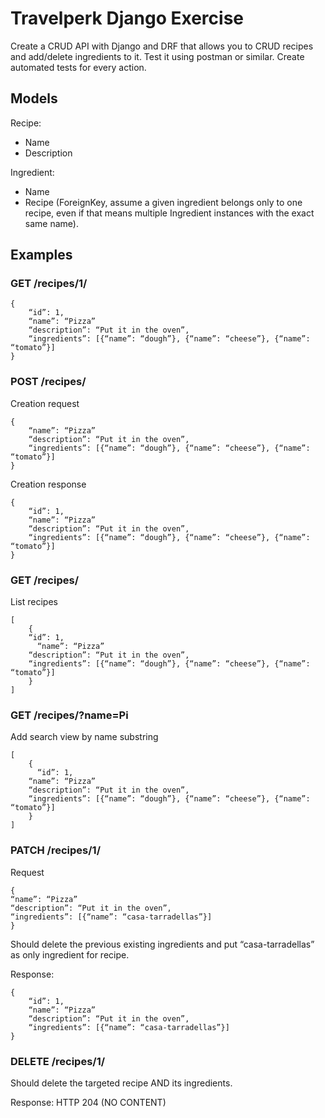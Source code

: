 # Travelperk Django Exercise

Create a CRUD API with Django and DRF that allows you to CRUD recipes and add/delete ingredients to it.
Test it using postman or similar.
Create automated tests for every action.

## Models

Recipe:

- Name
- Description

Ingredient: 

- Name
- Recipe (ForeignKey, assume a given ingredient belongs only to one recipe, even if that means multiple Ingredient instances with the exact same name).

## Examples

### GET /recipes/1/

```
{
    “id”: 1,
    “name”: “Pizza”
    “description”: “Put it in the oven”,
    “ingredients”: [{“name”: “dough”}, {“name”: “cheese”}, {“name”: “tomato”}]
}
```

### POST /recipes/

Creation request

```
{
    “name”: “Pizza”
    “description”: “Put it in the oven”,
    “ingredients”: [{“name”: “dough”}, {“name”: “cheese”}, {“name”: “tomato”}]
}

```

Creation response

```
{
    “id”: 1,
    “name”: “Pizza”
    “description”: “Put it in the oven”,
    “ingredients”: [{“name”: “dough”}, {“name”: “cheese”}, {“name”: “tomato”}]
}

```

### GET /recipes/

List recipes

```
[
    {
    “id”: 1,
      “name”: “Pizza”
    “description”: “Put it in the oven”,
    “ingredients”: [{“name”: “dough”}, {“name”: “cheese”}, {“name”: “tomato”}]
    }
]
```

### GET /recipes/?name=Pi

Add search view by name substring

```
[
    {
      “id”: 1,
    “name”: “Pizza”
    “description”: “Put it in the oven”,
    “ingredients”: [{“name”: “dough”}, {“name”: “cheese”}, {“name”: “tomato”}]
    }
]
```

### PATCH /recipes/1/

Request

```
{
“name”: “Pizza”
“description”: “Put it in the oven”,
“ingredients”: [{“name”: “casa-tarradellas”}]
}
```

Should delete the previous existing ingredients and put “casa-tarradellas” as only ingredient for recipe.

Response:
```
{
    “id”: 1,
    “name”: “Pizza”
    “description”: “Put it in the oven”,
    “ingredients”: [{“name”: “casa-tarradellas”}]
}
```

### DELETE /recipes/1/

Should delete the targeted recipe AND its ingredients.

Response:
HTTP 204 (NO CONTENT)

